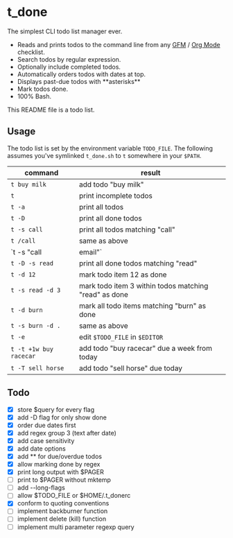 # t_done

The simplest CLI todo list manager ever.

- Reads and prints todos to the command line from any [GFM][] /
  [Org Mode][] checklist.
- Search todos by regular expression.
- Optionally include completed todos.
- Automatically orders todos with dates at top.
- Displays past-due todos with \*\*asterisks\*\*
- Mark todos done.
- 100% Bash.

This README file is a todo list.

[gfm]: https://help.github.com/articles/writing-on-github/
[org mode]: http://orgmode.org

## Usage

The todo list is set by the environment variable `TODO_FILE`. The
following assumes you've symlinked `t_done.sh` to `t` somewhere in your
`$PATH`.

command                 | result
------------------------|-----------------------------------------------
`t buy milk`            | add todo "buy milk"
`t`                     | print incomplete todos
`t -a`                  | print all todos
`t -D`                  | print all done todos
`t -s call`             | print all todos matching "call"
`t /call`               | same as above
`t -s "call|email"`     | print all todos matching "call" or "email"
`t -D -s read`          | print all done todos matching "read"
`t -d 12`               | mark todo item 12 as done
`t -s read -d 3`        | mark todo item 3 within todos matching "read" as done
`t -d burn`             | mark all todo items matching "burn" as done
`t -s burn -d .`        | same as above
`t -e`                  | edit `$TODO_FILE` in `$EDITOR`
`t -t +1w buy racecar`  | add todo "buy racecar" due a week from today
`t -T sell horse`       | add todo "sell horse" due today

## Todo

- [X] store $query for every flag
- [X] add -D flag for only show done
- [X] order due dates first
- [X] add regex group 3 (text after date)
- [X] add case sensitivity
- [X] add date options
- [X] add ** for due/overdue todos
- [X] allow marking done by regex
- [X] print long output with $PAGER
- [ ] print to $PAGER without mktemp
- [ ] add --long-flags
- [ ] allow $TODO_FILE or $HOME/.t_donerc
- [X] conform to quoting conventions
- [ ] implement backburner function
- [ ] implement delete (kill) function
- [ ] implement multi parameter regexp query
